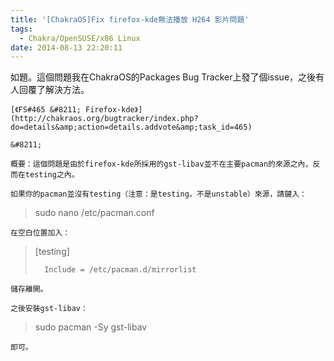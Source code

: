 ```yaml
---
title: '[ChakraOS]Fix firefox-kde無法播放 H264 影片問題'
tags:
  - Chakra/OpenSUSE/x86 Linux
date: 2014-08-13 22:20:11
---
```


如題。這個問題我在ChakraOS的Packages Bug Tracker上發了個issue，之後有人回覆了解決方法。

	[《FS#465 &#8211; Firefox-kde》](http://chakraos.org/bugtracker/index.php?do=details&amp;action=details.addvote&amp;task_id=465)

	&#8211;

	概要：這個問題是由於firefox-kde所採用的gst-libav並不在主要pacman的來源之內，反而在testing之內。

	如果你的pacman並沒有testing（注意：是testing，不是unstable）來源，請鍵入：

> sudo nano /etc/pacman.conf

	在空白位置加入：

> [testing]
> 
> 		Include = /etc/pacman.d/mirrorlist

	儲存離開。

	之後安裝gst-libav：

> sudo pacman -Sy gst-libav

	即可。